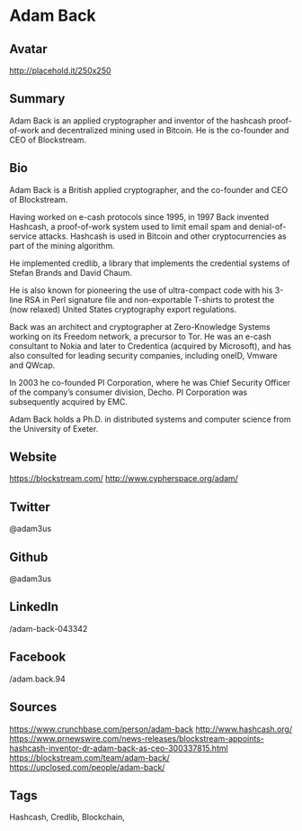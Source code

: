 # Adam Back

## Avatar
http://placehold.it/250x250

## Summary
Adam Back is an applied cryptographer and inventor of the hashcash proof-of-work and decentralized mining used in Bitcoin. He is the co-founder and CEO of Blockstream.

## Bio
Adam Back is a British applied cryptographer, and the co-founder and CEO of Blockstream. 

Having worked on e-cash protocols since 1995, in 1997 Back invented Hashcash, a proof-of-work system used to limit email spam and denial-of-service attacks. Hashcash is used in Bitcoin and other cryptocurrencies as part of the mining algorithm.

He implemented credlib, a library that implements the credential systems of Stefan Brands and David Chaum. 

He is also known for pioneering the use of ultra-compact code with his 3-line RSA in Perl signature file and non-exportable T-shirts to protest the (now relaxed) United States cryptography export regulations.

Back was an architect and cryptographer at Zero-Knowledge Systems working on its Freedom network, a precursor to Tor. He was an e-cash consultant to Nokia and later to Credentica (acquired by Microsoft), and has also consulted for leading security companies, including oneID, Vmware and QWcap. 

In 2003 he co-founded PI Corporation, where he was Chief Security Officer of the company’s consumer division, Decho. PI Corporation was subsequently acquired by EMC.

Adam Back holds a Ph.D. in distributed systems and computer science from the University of Exeter.

## Website
https://blockstream.com/
http://www.cypherspace.org/adam/

## Twitter
@adam3us

## Github
@adam3us

## LinkedIn
/adam-back-043342

## Facebook
/adam.back.94

## Sources
https://www.crunchbase.com/person/adam-back
http://www.hashcash.org/
https://www.prnewswire.com/news-releases/blockstream-appoints-hashcash-inventor-dr-adam-back-as-ceo-300337815.html 
https://blockstream.com/team/adam-back/ 
https://upclosed.com/people/adam-back/ 

## Tags
Hashcash, Credlib, Blockchain, 

